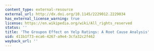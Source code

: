 ```yaml
---
content_type: external-resource
external_url: http://dx.doi.org/10.1145/2229012.2229034
has_external_license_warning: true
license: https://en.wikipedia.org/wiki/All_rights_reserved
status: ''
title: 'The Groupon Effect on Yelp Ratings: A Root Cause Analysis'
uid: 411b1f73-eca6-4267-a9e4-3cfa32c2f462
wayback_url: ''
---
```

